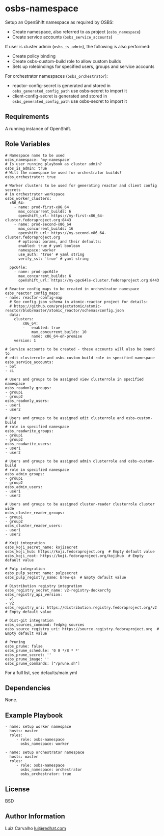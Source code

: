 osbs-namespace
==============

Setup an OpenShift namespace as required by OSBS:
- Create namespace, also referred to as project (`osbs_namespace`)
- Create service accounts (`osbs_service_accounts`)

If user is cluster admin (`osbs_is_admin`), the following is also performed:
- Create policy binding
- Create osbs-custom-build role to allow custom builds
- Sets up rolebindings for specified users, groups and service accounts

For orchestrator namespaces (`osbs_orchestrator`):
- reactor-config-secret is generated and stored in `osbs_generated_config_path`
  use osbs-secret to import it
- client-config-secret is generated and stored in `osbs_generated_config_path`
  use osbs-secret to import it

Requirements
------------

A running instance of OpenShift.

Role Variables
--------------

    # Namespace name to be used
    osbs_namespace: 'my-namespace'
    # Is user running playbook as cluster admin?
    osbs_is_admin: true
    # Will the namespace be used for orchestrator builds?
    osbs_orchestrator: true

    # Worker clusters to be used for generating reactor and client config secrets
    # in orchestrator workspace
    osbs_worker_clusters:
      x86_64:
        - name: prod-first-x86_64
          max_concurrent_builds: 6
          openshift_url: https://my-first-x86_64-cluster.fedoraproject.org:8443
        - name: prod-second-x86_64
          max_concurrent_builds: 16
          openshift_url: https://my-second-x86_64-cluster.fedoraproject.org
          # optional params, and their defaults:
          enabled: true # yaml boolean
          namespace: worker
          use_auth: 'true' # yaml string
          verify_ssl: 'true' # yaml string

      ppc64le:
        - name: prod-ppc64le
          max_concurrent_builds: 6
          openshift_url: https://my-ppc64le-cluster.fedoraproject.org:8443

    # Reactor config maps to be created in orchestrator namespace
    osbs_reactor_config_maps:
    - name: reactor-config-map
      # See config.json schema in atomic-reactor project for details:
      # https://github.com/projectatomic/atomic-reactor/blob/master/atomic_reactor/schemas/config.json
      data:
        clusters:
            x86_64:
            -   enabled: true
                max_concurrent_builds: 10
                name: x86_64-on-premise
        version: 1

    # Service accounts to be created - these accounts will also be bound to
    # edit clusterrole and osbs-custom-build role in specified namespace
    osbs_service_accounts:
    - bot
    - ci

    # Users and groups to be assigned view clusterrole in specified namespace
    osbs_readonly_groups:
    - group1
    - group2
    osbs_readonly_users:
    - user1
    - user2

    # Users and groups to be assigned edit clusterrole and osbs-custom-build
    # role in specified namespace
    osbs_readwrite_groups:
    - group1
    - group2
    osbs_readwrite_users:
    - user1
    - user2

    # Users and groups to be assigned admin clusterrole and osbs-custom-build
    # role in specified namespace
    osbs_admin_groups:
    - group1
    - group2
    osbs_admin_users:
    - user1
    - user2

    # Users and groups to be assigned cluster-reader clusterrole cluster wide
    osbs_cluster_reader_groups:
    - group1
    - group2
    osbs_cluster_reader_users:
    - user1
    - user2

    # Koji integration
    osbs_koji_secret_name: kojisecret
    osbs_koji_hub: https://koji.fedoraproject.org  # Empty default value
    osbs_koji_root: https://koji.fedoraproject.org/kojihub  # Empty default value

    # Pulp integration
    osbs_pulp_secret_name: pulpsecret
    osbs_pulp_registry_name: brew-qa  # Empty default value

    # Distribution registry integration
    osbs_registry_secret_name: v2-registry-dockercfg
    osbs_registry_api_version:
    - v1
    - v2
    osbs_registry_uri: https://distribution.registry.fedoraproject.org/v2  # Empty default value

    # Dist-git integration
    osbs_sources_command: fedpkg sources
    osbs_source_registry_uri: https://source.registry.fedoraproject.org  # Empty default value

    # Pruning
    osbs_prune: false
    osbs_prune_schedule: '0 0 */8 * *'
    osbs_prune_secret: ''
    osbs_prune_image: ''
    osbs_prune_commands: ["/prune.sh"]

For a full list, see defaults/main.yml

Dependencies
------------

None.

Example Playbook
----------------

    - name: setup worker namespace
      hosts: master
      roles:
         - role: osbs-namespace
           osbs_namespace: worker

    - name: setup orchestrator namespace
      hosts: master
      roles:
         - role: osbs-namespace
           osbs_namespace: orchestrator
           osbs_orchestrator: true

License
-------

BSD

Author Information
------------------

Luiz Carvalho <lui@redhat.com>
